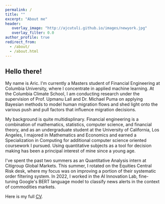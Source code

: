 ```yaml
---
permalink: /
title: ""
excerpt: "About me"
header:
   overlay_image: "http://ajcutuli.github.io/images/newyork.jpg"
   overlay_filter: 0.0
author_profile: true
redirect_from: 
  - /about/
  - /about.html 
---
```


**Hello there!**
---
My name is Aric. I'm currently a Masters student of Financial Engineering at Columbia University, where I concentrate in applied machine learning. At the Columbia Climate School, I am conducting research under the supervision of Prof. Upmanu Lall and Dr. Michael Puma on applying Bayesian methods to model human migration flows and shed light onto the various push and pull factors that influence migration decisions.

My background is quite multidisplinary. Financial engineering is a combination of mathematics, statistics, computer science, and financial theory, and as an undergraduate student at the University of California, Los Angeles, I majored in Mathematics and Economics and earned a Specialization in Computing for additional computer science oriented coursework I pursued. Using quantitative subjects as a tool for decision making has been a principal interest of mine since a young age.

I've spent the past two summers as an Quantitative Analysis intern at Citigroup Global Markets. This summer, I rotated on the Equities Central Risk desk, where my focus was on improving a portion of their systematic order filtering system. In 2022, I worked in the AI Innovation Lab, fine-tuning Google's BERT language model to classify news alerts in the context of commodities markets.

Here is my full [CV](Aric_Cutuli_CV.pdf).
